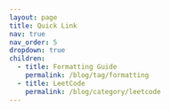 ```yaml
---
layout: page
title: Quick Link
nav: true
nav_order: 5
dropdown: true
children:
  - title: Formatting Guide
    permalink: /blog/tag/formatting
  - title: LeetCode
    permalink: /blog/category/leetcode
---
```

